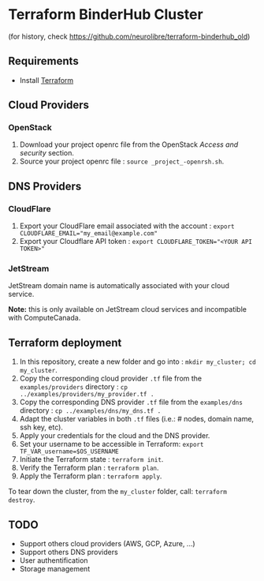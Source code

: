 # Terraform BinderHub Cluster

(for history, check https://github.com/neurolibre/terraform-binderhub_old)

## Requirements

- Install [Terraform](https://www.terraform.io/downloads.html)

## Cloud Providers

### OpenStack

1. Download your project openrc file from the OpenStack _Access and security_ section.
2. Source your project openrc file : `source _project_-openrsh.sh`.


## DNS Providers

### CloudFlare

1. Export your CloudFlare email associated with the account : `export CLOUDFLARE_EMAIL="my_email@example.com"`
2. Export your Cloudflare API token : `export CLOUDFLARE_TOKEN="<YOUR API TOKEN>"`

### JetStream

JetStream domain name is automatically associated with your cloud service.

**Note:** this is only available on JetStream cloud services and incompatible with ComputeCanada.

## Terraform deployment

1. In this repository, create a new folder and go into : `mkdir my_cluster; cd my_cluster`.
2. Copy the corresponding cloud provider `.tf` file from the `examples/providers` directory : `cp ../examples/providers/my_provider.tf .`
3. Copy the corresponding DNS provider `.tf` file from the `examples/dns` directory : `cp ../examples/dns/my_dns.tf .`
4. Adapt the cluster variables in both `.tf` files (i.e.: # nodes, domain name, ssh key, etc).
5. Apply your credentials for the cloud and the DNS provider.
6. Set your username to be accessible in Terraform: `export TF_VAR_username=$OS_USERNAME`
7. Initiate the Terraform state : `terraform init`.
8. Verify the Terraform plan : `terraform plan`.
9. Apply the Terraform plan : `terraform apply`.

To tear down the cluster, from the `my_cluster` folder, call: `terraform destroy`.

## TODO

- Support others cloud providers (AWS, GCP, Azure, ...)
- Support others DNS providers
- User authentification
- Storage management
